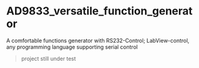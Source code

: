 # AD9833_versatile_function_generator
A comfortable functions generator with RS232-Control; LabView-control, any programming language supporting serial control

> project still under test
